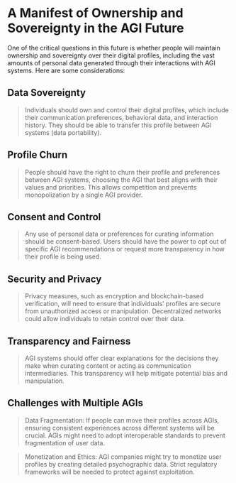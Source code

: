 # A Manifest of Ownership and Sovereignty in the AGI Future
One of the critical questions in this future is whether people will maintain ownership and sovereignty over their digital profiles, including the vast amounts of personal data generated through their interactions with AGI systems. Here are some considerations:

## Data Sovereignty

> Individuals should own and control their digital profiles, which include their communication preferences, behavioral data, and interaction history. They should be able to transfer this profile between AGI systems (data portability).

## Profile Churn

> People should have the right to churn their profile and preferences between AGI systems, choosing the AGI that best aligns with their values and priorities. This allows competition and prevents monopolization by a single AGI provider.

## Consent and Control

> Any use of personal data or preferences for curating information should be consent-based. Users should have the power to opt out of specific AGI recommendations or request more transparency in how their profile is being used.

## Security and Privacy

> Privacy measures, such as encryption and blockchain-based verification, will need to ensure that individuals’ profiles are secure from unauthorized access or manipulation. Decentralized networks could allow individuals to retain control over their data.

## Transparency and Fairness

> AGI systems should offer clear explanations for the decisions they make when curating content or acting as communication intermediaries. This transparency will help mitigate potential bias and manipulation.

## Challenges with Multiple AGIs

> Data Fragmentation: If people can move their profiles across AGIs, ensuring consistent experiences across different systems will be crucial. AGIs might need to adopt interoperable standards to prevent fragmentation of user data.

> Monetization and Ethics: AGI companies might try to monetize user profiles by creating detailed psychographic data. Strict regulatory frameworks will be needed to protect against exploitation.
